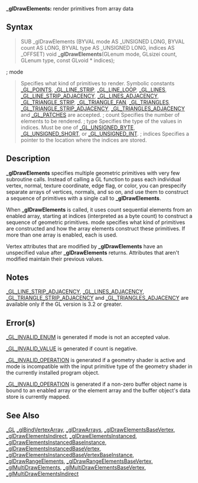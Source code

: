 **_glDrawElements:** render primitives from array data


## Syntax


>   SUB _glDrawElements (BYVAL mode AS _UNSIGNED LONG, BYVAL count AS LONG, BYVAL type AS _UNSIGNED LONG, indices AS _OFFSET)
>   void **_glDrawElements**(GLenum mode, GLsizei count, GLenum type, const GLvoid * indices);


; mode
>  Specifies what kind of primitives to render. Symbolic constants [_GL_POINTS](_GL_POINTS), [_GL_LINE_STRIP](_GL_LINE_STRIP), [_GL_LINE_LOOP](_GL_LINE_LOOP), [_GL_LINES](_GL_LINES), [_GL_LINE_STRIP_ADJACENCY](_GL_LINE_STRIP_ADJACENCY), [_GL_LINES_ADJACENCY](_GL_LINES_ADJACENCY), [_GL_TRIANGLE_STRIP](_GL_TRIANGLE_STRIP), [_GL_TRIANGLE_FAN](_GL_TRIANGLE_FAN), [_GL_TRIANGLES](_GL_TRIANGLES), [_GL_TRIANGLE_STRIP_ADJACENCY](_GL_TRIANGLE_STRIP_ADJACENCY), [_GL_TRIANGLES_ADJACENCY](_GL_TRIANGLES_ADJACENCY) and [_GL_PATCHES](_GL_PATCHES) are accepted.
; count
>  Specifies the number of elements to be rendered.
; type
>  Specifies the type of the values in indices. Must be one of [_GL_UNSIGNED_BYTE](_GL_UNSIGNED_BYTE), [_GL_UNSIGNED_SHORT](_GL_UNSIGNED_SHORT), or [_GL_UNSIGNED_INT](_GL_UNSIGNED_INT).
; indices
>  Specifies a pointer to the location where the indices are stored.


## Description


**_glDrawElements** specifies multiple geometric primitives with very few subroutine calls. Instead of calling a GL function to pass each individual vertex, normal, texture coordinate, edge flag, or color, you can prespecify separate arrays of vertices, normals, and so on, and use them to construct a sequence of primitives with a single call to **_glDrawElements**.

When **_glDrawElements** is called, it uses count sequential elements from an enabled array, starting at indices (interpreted as a byte count) to construct a sequence of geometric primitives. mode specifies what kind of primitives are constructed and how the array elements construct these primitives. If more than one array is enabled, each is used.

Vertex attributes that are modified by **_glDrawElements** have an unspecified value after **_glDrawElements** returns. Attributes that aren't modified maintain their previous values.


## Notes


[_GL_LINE_STRIP_ADJACENCY](_GL_LINE_STRIP_ADJACENCY), [_GL_LINES_ADJACENCY](_GL_LINES_ADJACENCY), [_GL_TRIANGLE_STRIP_ADJACENCY](_GL_TRIANGLE_STRIP_ADJACENCY) and [_GL_TRIANGLES_ADJACENCY](_GL_TRIANGLES_ADJACENCY) are available only if the GL version is 3.2 or greater.


## Error(s)


[_GL_INVALID_ENUM](_GL_INVALID_ENUM) is generated if mode is not an accepted value.

[_GL_INVALID_VALUE](_GL_INVALID_VALUE) is generated if count is negative.

[_GL_INVALID_OPERATION](_GL_INVALID_OPERATION) is generated if a geometry shader is active and mode is incompatible with the input primitive type of the geometry shader in the currently installed program object.

[_GL_INVALID_OPERATION](_GL_INVALID_OPERATION) is generated if a non-zero buffer object name is bound to an enabled array or the element array and the buffer object's data store is currently mapped.


## See Also


[_GL](_GL)
[_glBindVertexArray](_glBindVertexArray), [_glDrawArrays](_glDrawArrays), [_glDrawElementsBaseVertex](_glDrawElementsBaseVertex), [_glDrawElementsIndirect](_glDrawElementsIndirect), [_glDrawElementsInstanced](_glDrawElementsInstanced), [_glDrawElementsInstancedBaseInstance](_glDrawElementsInstancedBaseInstance), [_glDrawElementsInstancedBaseVertex](_glDrawElementsInstancedBaseVertex), [_glDrawElementsInstancedBaseVertexBaseInstance](_glDrawElementsInstancedBaseVertexBaseInstance), [_glDrawRangeElements](_glDrawRangeElements), [_glDrawRangeElementsBaseVertex](_glDrawRangeElementsBaseVertex), [_glMultiDrawElements](_glMultiDrawElements), [_glMultiDrawElementsBaseVertex](_glMultiDrawElementsBaseVertex), [_glMultiDrawElementsIndirect](_glMultiDrawElementsIndirect)




